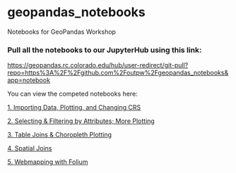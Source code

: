 # geopandas_notebooks
Notebooks for GeoPandas Workshop

### Pull all the notebooks to our JupyterHub using this link:  
https://geopandas.rc.colorado.edu/hub/user-redirect/git-pull?repo=https%3A%2F%2Fgithub.com%2Foutpw%2Fgeopandas_notebooks&app=notebook

You can view the competed notebooks here:

[1. Importing Data, Plotting, and Changing CRS](https://outpw.github.io/1.%20Importing%20Data%2C%20Plotting%2C%20and%20changing%20CRS.html)

[2. Selecting & Filtering by Attributes; More Plotting](https://outpw.github.io/2.%20Selecting%20%26%20Filtering%20by%20Attributes%3B%20More%20Plotting.html)

[3. Table Joins & Choropleth Plotting](https://outpw.github.io/3.%20Joins%20%26%20Choropleth%20Plot.html)

[4. Spatial Joins](https://outpw.github.io/4.%20Spatial%20Join.html)

[5. Webmapping with Folium](https://outpw.github.io/5.%20Webmapping%20with%20Folium.html)

